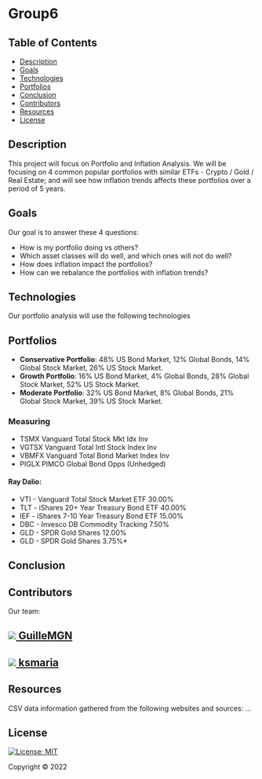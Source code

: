 # Group6

## Table of Contents
* [Description](#description)
* [Goals](#goals)
* [Technologies](#technologies)
* [Portfolios](#portfolios)
* [Conclusion](#conclusion)
* [Contributors](#contributors)
* [Resources](#resources)
* [License](#license)

## Description
This project will focus on Portfolio and Inflation Analysis. We will be focusing on 4 common popular portfolios with similar ETFs - Crypto / Gold / Real Estate; and will see how inflation trends affects these portfolios over a period of 5 years. 

## Goals
Our goal is to answer these 4 questions: 

* How is my portfolio doing vs others?
* Which asset classes will do well, and which ones will not do well?
* How does inflation impact the portfolios?
* How can we rebalance the portfolios with inflation trends?

## Technologies
Our portfolio analysis will use the following technologies

## Portfolios
* <b>Conservative Portfolio</b>: 48% US Bond Market, 12% Global Bonds, 14% Global Stock Market, 26% US Stock Market. 
* <b>Growth Portfolio</b>: 16% US Bond Market, 4% Global Bonds, 28% 
Global Stock Market, 52% US Stock Market. 
* <b>Moderate Portfolio</b>: 32% US Bond Market, 8% Global Bonds, 21% Global Stock Market, 39% US Stock Market. 
<!-- * <b>Reaydalio All Season Portfolio</b>: 30% US Stock Market, 40% US Long Term Bond Market, 15% Intermediate Bonds, 7.5% 
Commodities, 3.75% Gold, 3.75% Crypto.  -->

### Measuring 
* TSMX Vanguard Total Stock Mkt Idx Inv
* VGTSX Vanguard Total Intl Stock Index Inv
* VBMFX Vanguard Total Bond Market Index Inv
* PIGLX PIMCO Global Bond Opps (Unhedged)

#### Ray Dalio:
* VTI - Vanguard Total Stock Market ETF 30.00%
* TLT - iShares 20+ Year Treasury Bond ETF 40.00%
* IEF - iShares 7-10 Year Treasury Bond ETF 15.00%
* DBC - Invesco DB Commodity Tracking 7.50%
* GLD - SPDR Gold Shares 12.00%
* GLD - SPDR Gold Shares 3.75%*

## Conclusion


## Contributors
Our team: 
<h2><a href="https://github.com/GuilleMGN"><img src="https://avatars.githubusercontent.com/u/73862470?s=60&v=4" /> GuilleMGN</a></h2>

<h2><a href="https://github.com/ksmaria"><img src="https://avatars.githubusercontent.com/u/93277973?s=60&v=4" /> ksmaria</a></h2>

<!-- <h2><a href="https://github.com/Prabhdyals"><img src="https://avatars.githubusercontent.com/u/93745962?s=60&v=4" /> Prabhdyals</a></h2>

<h2><a href="https://github.com/RiteshChugani"><img src="https://avatars.githubusercontent.com/u/93497343?s=60&v=4" /> RiteshChugani</a></h2> -->

## Resources
CSV data information gathered from the following websites and sources: ...

## License
[![License: MIT](https://img.shields.io/badge/License-MIT-yellow.svg)](https://opensource.org/licenses/MIT)

Copyright © 2022